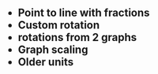 <h2>
<ul>
<li>Point to line with fractions</li>
<li>Custom rotation</li>
<li>rotations from 2 graphs</li>
<li>Graph scaling</li>
<li>Older units</li>
</ul>
